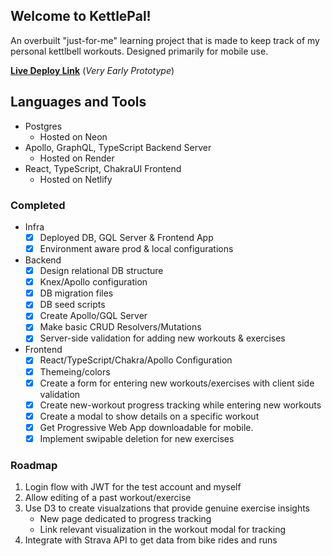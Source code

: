 ## Welcome to KettlePal!

An overbuilt "just-for-me" learning project that is made to keep track of my personal kettlbell workouts. Designed primarily for mobile use.

[**Live Deploy Link**](https://main--kettlepal.netlify.app/) (_Very Early Prototype_)

## Languages and Tools

- Postgres
  - Hosted on Neon
- Apollo, GraphQL, TypeScript Backend Server
  - Hosted on Render
- React, TypeScript, ChakraUI Frontend
  - Hosted on Netlify

### Completed

- Infra
  - [x] Deployed DB, GQL Server & Frontend App
  - [x] Environment aware prod & local configurations
- Backend
  - [x] Design relational DB structure
  - [x] Knex/Apollo configuration
  - [x] DB migration files
  - [x] DB seed scripts
  - [x] Create Apollo/GQL Server
  - [x] Make basic CRUD Resolvers/Mutations
  - [x] Server-side validation for adding new workouts & exercises
- Frontend
  - [x] React/TypeScript/Chakra/Apollo Configuration
  - [x] Themeing/colors
  - [x] Create a form for entering new workouts/exercises with client side validation
  - [x] Create new-workout progress tracking while entering new workouts
  - [x] Create a modal to show details on a specific workout
  - [x] Get Progressive Web App downloadable for mobile.
  - [x] Implement swipable deletion for new exercises

### Roadmap

1. Login flow with JWT for the test account and myself
2. Allow editing of a past workout/exercise
3. Use D3 to create visualzations that provide genuine exercise insights
   - New page dedicated to progress tracking
   - Link relevant visualization in the workout modal for tracking
4. Integrate with Strava API to get data from bike rides and runs
